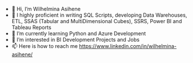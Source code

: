 - 👋 Hi, I’m Wilhelmina Asihene
- 👀 I highly proficient in writing SQL Scripts, developing Data Warehouses, ETL, SSAS (Tabular and MultiDimensional Cubes), SSRS, Power BI and Tableau Reports
- 🌱 I’m currently learning Python and Azure Development
- 💞️ I’m interested in BI Development Projects and Jobs
- 📫 Here is how to reach me https://www.linkedin.com/in/wilhelmina-asihene/

<!---
minasihene/minasihene is a ✨ special ✨ repository because its `README.md` (this file) appears on your GitHub profile.
You can click the Preview link to take a look at your changes.
--->
